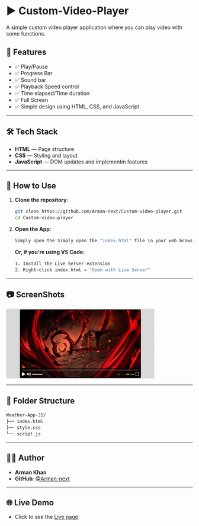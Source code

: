 # ▶️ Custom-Video-Player

A simple custom video player application where you can play video with some functions.

## 🚀 Features

- ✅ Play/Pause
- ✅ Progress Bar
- ✅ Sound bar
- ✅ Playback Speed control
- ✅ Time elapsed/Time duration
- ✅ Full Screen
- ✅ Simple design using HTML, CSS, and JavaScript

---

## 🛠️ Tech Stack

- **HTML** — Page structure
- **CSS** — Styling and layout
- **JavaScript** — DOM updates and implementin features

---

## 🔧 How to Use

1. **Clone the repository**:

   ```bash
   git clone https://github.com/Arman-next/Custom-video-player.git
   cd Custom-video-player

   ```

2. **Open the App**:

   ```bash
   Simply open the Simply open the "index.html" file in your web browser. file in your web browser.
   ```

   **Or, if you're using VS Code:**

   ```bash
   1. Install the Live Server extension
   2. Right-click index.html → "Open with Live Server"
   ```

---

## 📷 ScreenShots

<img src="./SS - 1.png" alt="App Screenshot 1" width="400">

---

## 📁 Folder Structure

```bash
Weather-App-JS/
├── index.html
├── style.css
└── script.js
```

---

## 🧔‍♂️ Author

- **Arman Khan**
- **GitHub**: [@Arman-next](https://github.com/Arman-next)

---

## 🌐 Live Demo

- Click to see the [Live page](https://arman-next.github.io/Custom-video-player/)
